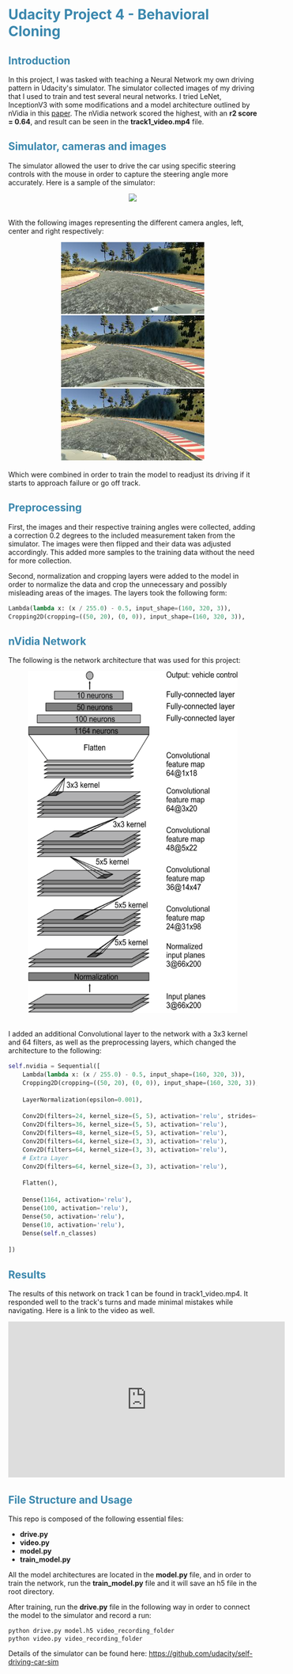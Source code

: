 <h1 style="color: #3a87ad">Udacity Project 4 - Behavioral Cloning</h1>

<h2 style="color: #3a87ad">Introduction</h2>

In this project, I was tasked with teaching a Neural Network my own driving pattern in Udacity's simulator. The simulator 
collected images of my driving that I used to train and test several neural networks. I tried LeNet, InceptionV3 with 
some modifications and a model architecture outlined by nVidia in this 
<a href="https://developer.nvidia.com/blog/deep-learning-self-driving-cars/?ncid=afm-chs-44270&ranMID=44270&ranEAID=a1LgFw09t88&ranSiteID=a1LgFw09t88-eRZ5swEwc1zdTIYasZfm8A" target="_blank">
paper</a>. The nVidia network scored the highest, with an **r2 score = 0.64**, and result can be seen in the **track1_video.mp4** file. 

<h2 style="color: #3a87ad">Simulator, cameras and images</h2>

The simulator allowed the user to drive the car using specific steering controls with the mouse in order to capture the 
steering angle more accurately. Here is a sample of the simulator:

<center><img src="./image_docs/simulator_sample.png"/></center> 

<br>

With the following images representing the different camera angles, left, center and right respectively:

<center>
<img src="./image_docs/left_2020_11_19_23_15_25_899.jpg" width="290">
<img src="./image_docs/center_2020_11_19_23_15_25_899.jpg" width="290"/>
<img src="./image_docs/right_2020_11_19_23_15_25_899.jpg" width="290"/>
</center>
<br>
Which were combined in order to train the model to readjust its driving if it starts to approach failure or go off track.

<h2 style="color: #3a87ad">Preprocessing</h2>

First, the images and their respective training angles were collected, adding a correction 0.2 degrees to the included 
measurement taken from the simulator. The images were then flipped and their data was adjusted accordingly. This added
more samples to the training data without the need for more collection. 

Second, normalization and cropping layers were added to the model in order to normalize the data and crop the unnecessary 
and possibly misleading areas of the images. The layers took the following form:

```python
Lambda(lambda x: (x / 255.0) - 0.5, input_shape=(160, 320, 3)),
Cropping2D(cropping=((50, 20), (0, 0)), input_shape=(160, 320, 3)),
```

<h2 style="color: #3a87ad">nVidia Network</h2>

The following is the network architecture that was used for this project:

<center><img src="./image_docs/cnn-architecture-624x890.png" width="424" height="690"/></center> 
<br>

I added an additional Convolutional layer to the network with a 3x3 kernel and 64 filters, as well as the preprocessing 
layers, which changed the architecture to the following:

```python
self.nvidia = Sequential([
    Lambda(lambda x: (x / 255.0) - 0.5, input_shape=(160, 320, 3)),
    Cropping2D(cropping=((50, 20), (0, 0)), input_shape=(160, 320, 3)),

    LayerNormalization(epsilon=0.001),

    Conv2D(filters=24, kernel_size=(5, 5), activation='relu', strides=(3, 3), padding='valid'),
    Conv2D(filters=36, kernel_size=(5, 5), activation='relu'),
    Conv2D(filters=48, kernel_size=(5, 5), activation='relu'),
    Conv2D(filters=64, kernel_size=(3, 3), activation='relu'),
    Conv2D(filters=64, kernel_size=(3, 3), activation='relu'),
    # Extra Layer
    Conv2D(filters=64, kernel_size=(3, 3), activation='relu'),

    Flatten(),

    Dense(1164, activation='relu'),
    Dense(100, activation='relu'),
    Dense(50, activation='relu'),
    Dense(10, activation='relu'),
    Dense(self.n_classes)

])
```

<h2 style="color: #3a87ad">Results</h2>

The results of this network on track 1 can be found in track1_video.mp4. It responded well to the track's turns and made 
minimal mistakes while navigating. Here is a link to the video as well.
    
<iframe width="560" height="315" src="https://www.youtube.com/embed/Lu4OtC9Xvm0" frameborder="0" allow="accelerometer; autoplay; clipboard-write; encrypted-media; gyroscope; picture-in-picture" allowfullscreen></iframe>

<h2 style="color: #3a87ad">File Structure and Usage</h2>

This repo is composed of the following essential files:

* **drive.py**
* **video.py**
* **model.py**
* **train_model.py**

All the model architectures are located in the **model.py** file, and in order to train the network, run the **train_model.py**
file and it will save an h5 file in the root directory. 

After training, run the **drive.py** file in the following way in order to connect the model to the simulator and 
record a run: 

```shell script
python drive.py model.h5 video_recording_folder
python video.py video_recording_folder
```

Details of the simulator can be found here: https://github.com/udacity/self-driving-car-sim
